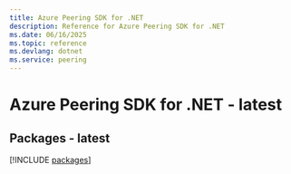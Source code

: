 ```yaml
---
title: Azure Peering SDK for .NET
description: Reference for Azure Peering SDK for .NET
ms.date: 06/16/2025
ms.topic: reference
ms.devlang: dotnet
ms.service: peering
---
```

# Azure Peering SDK for .NET - latest
## Packages - latest
[!INCLUDE [packages](peering-index.md)]